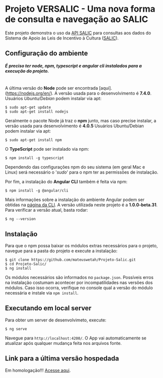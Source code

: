 # Projeto VERSALIC - Uma nova forma de consulta e navegação ao SALIC

Este projeto demonstra o uso da [API SALIC](http://hmg.api.salic.cultura.gov.br/doc/#) para consultas aos dados do Sistema de Apoio às Leis de Incentivo à Cultura ([SALIC](http://novosalic.cultura.gov.br/cidadao/consultar)).

## Configuração do ambiente
##### É preciso ter _node_, _npm_, _typescript_ e _angular cli_ instalados para a execução do projeto.
#
A última versão do **Node** pode ser encontrada [aqui].(https://nodejs.org/en/). A versão usada para o desenvolvimento é **7.4.0**. 
Usuários _Ubuntu/Debian_ podem instalar via apt:

```
$ sudo apt-get update
$ sudo apt-get install nodejs
```
Geralmente o pacote Node já traz o **npm** junto, mas caso precise instalar, a versão usada para desenvolvimento é **4.0.5**
Usuários Ubuntu/Debian podem instalar via apt:

```
$ sudo apt-get install npm
```

O **TypeScript** pode ser instalado via npm:

```
$ npm install -g typescript
```

Dependendo das configurações npm do seu sistema (em geral Mac e Linux) será necessário o '_sudo_' para o npm ter as permissões de instalação.

Por fim, a instalação do **Angular CLI** também é feita via npm:

```
$ npm install -g @angular/cli
```

Mais informações sobre a instalação do ambiente Angular podem ser obtidas na [página da CLI](https://github.com/angular/angular-cli). A versão utilizada neste projeto é a **1.0.0-beta.31**. Para verificar a versão atual, basta rodar:

```
$ ng --version
```

## Instalação
Para que o npm possa baixar os módulos extras necessários para o projeto, navegue para a pasta do projeto e execute a instalação:
```
$ git clone https://github.com/mateuswetah/Projeto-Salic.git
$ cd Projeto-Salic/
$ ng install
```
Os módulos necessários são informados no `package.json`. Possíveis erros na instalação costumam acontecer por incompatilidades nas versões dos módulos. Caso isso ocorra, verifique no console qual a versão do módulo necessária e instale via `npm install`.

## Executando em local server
Para obter um server de desenvolvimeto, execute:
```
$ ng serve
``` 
Navegue para `http://localhost:4200/`. O App vai automaticamente se atualizar após qualquer mudança feita nos arquivos fonte.

## Link para a última versão hospedada
Em homologação!!! [Acesse aqui](http://hmg.app.api.salic.cultura.gov.br/). 
